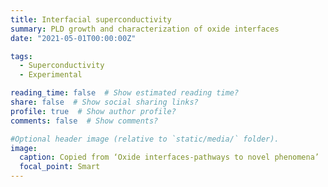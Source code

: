 ```yaml
---
title: Interfacial superconductivity
summary: PLD growth and characterization of oxide interfaces
date: "2021-05-01T00:00:00Z"

tags:
  - Superconductivity
  - Experimental

reading_time: false  # Show estimated reading time?
share: false  # Show social sharing links?
profile: true  # Show author profile?
comments: false  # Show comments?

#Optional header image (relative to `static/media/` folder).
image:
  caption: Copied from ‘Oxide interfaces-pathways to novel phenomena’
  focal_point: Smart
---
```




